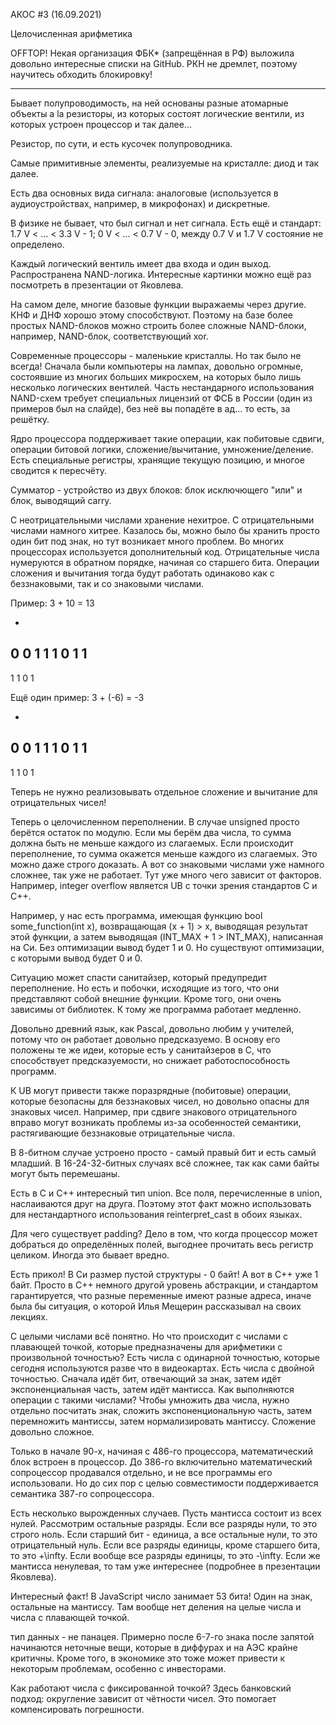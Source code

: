 АКОС #3 (16.09.2021)

Целочисленная арифметика

OFFTOP! Некая организация ФБК* (запрещённая в РФ) выложила довольно интересные списки на GitHub. РКН не дремлет, поэтому научитесь обходить блокировку!

***

Бывает полупроводимость, на ней основаны разные атомарные объекты a la резисторы, из которых состоят логические вентили, из которых устроен процессор и так далее...

Резистор, по сути, и есть кусочек полупроводника.

Самые примитивные элементы, реализуемые на кристалле: диод и так далее.

Есть два основных вида сигнала: аналоговые (используется в аудиоустройствах, например, в микрофонах) и дискретные.

В физике не бывает, что был сигнал и нет сигнала. Есть ещё и стандарт: 1.7 V < ... < 3.3 V - 1; 0 V < ... < 0.7 V - 0, между 0.7 V и 1.7 V состояние не определено.

Каждый логический вентиль имеет два входа и один выход. Распространена NAND-логика. Интересные картинки можно ещё раз посмотреть в презентации от Яковлева.

На самом деле, многие базовые функции выражаемы через другие. КНФ и ДНФ хорошо этому способствуют. Поэтому на базе более простых NAND-блоков можно строить более сложные NAND-блоки, например, NAND-блок, соответствующий xor.

Современные процессоры - маленькие кристаллы. Но так было не всегда! Сначала были компьютеры на лампах, довольно огромные, состоявшие из многих больших микросхем, на которых было лишь несколько логических вентилей. Часть нестандарного использования NAND-схем требует специальных лицензий от ФСБ в России (один из примеров был на слайде), без неё вы попадёте в ад... то есть, за решётку.

Ядро процессора поддерживает такие операции, как побитовые сдвиги, операции битовой логики, сложение/вычитание, умножение/деление. Есть специальные регистры, хранящие текущую позицию, и многое сводится к пересчёту.

Сумматор - устройство из двух блоков: блок исключющего "или" и блок, выводящий carry.

С неотрицательными числами хранение нехитрое. С отрицательными числами намного хитрее. Казалось бы, можно было бы хранить просто один бит под знак, но тут возникает много проблем. Во многих процессорах используется дополнительный код. Отрицательные числа нумеруются в обратном порядке, начиная со старшего бита. Операции сложения и вычитания тогда будут работать одинаково как с беззнаковыми, так и со знаковыми числами.

Пример: 3 + 10 = 13

  *
0 0 1 1
1 0 1 1
-------
1 1 0 1

Ещё один пример: 3 + (-6) = -3

  *
0 0 1 1
1 0 1 1
-------
1 1 0 1

Теперь не нужно реализовывать отдельное сложение и вычитание для отрицательных чисел!

Теперь о целочисленном переполнении. В случае unsigned просто берётся остаток по модулю. Если мы берём два числа, то сумма должна быть не меньше каждого из слагаемых. Если происходит переполнение, то сумма окажется меньше каждого из слагаемых. Это можно даже строго доказать.
А вот со знаковыми числами уже намного сложнее, так уже не работает. Тут уже много чего зависит от факторов. Например, integer overflow является UB с точки зрения стандартов C и C++.

Например, у нас есть программа, имеющая функцию bool some_function(int x), возвращающая (x + 1) > x, выводящая результат этой функции, а затем выводящая (INT_MAX + 1 > INT_MAX), написанная на Си. Без оптимизации вывод будет 1 и 0. Но существуют оптимизации, с которыми вывод будет 0 и 0.

Ситуацию может спасти санитайзер, который предупредит переполнение. Но есть и побочки, исходящие из того, что они представляют собой внешние функции. Кроме того, они очень зависимы от библиотек. К тому же программа работает медленно.

Довольно древний язык, как Pascal, довольно любим у учителей, потому что он работает довольно предсказуемо. В основу его положены те же идеи, которые есть у санитайзеров в C, что способствует предсказуемости, но снижает работоспособность программ.

К UB могут привести также поразрядные (побитовые) операции, которые безопасны для беззнаковых чисел, но довольно опасны для знаковых чисел. Например, при сдвиге знакового отрицательного вправо могут возникать проблемы из-за особенностей семантики, растягивающие беззнаковые отрицательные числа.

В 8-битном случае устроено просто - самый правый бит и есть самый младший. В 16-24-32-битных случаях всё сложнее, так как сами байты могут быть перемешаны.

Есть в C и C++ интересный тип union. Все поля, перечисленные в union, наслаиваются друг на друга. Поэтому этот факт можно использовать для нестандартного использования reinterpret_cast в обоих языках.

Для чего существует padding? Дело в том, что когда процессор может добраться до определённых полей, выгоднее прочитать весь регистр целиком. Иногда это бывает вредно.

Есть прикол! В Си размер пустой структуры - 0 байт! А вот в С++ уже 1 байт. Просто в C++ немного другой уровень абстракции, и стандартом гарантируется, что разные переменные имеют разные адреса, иначе была бы ситуация, о которой Илья Мещерин рассказывал на своих лекциях.

С целыми числами всё понятно. Но что происходит с числами с плавающей точкой, которые предназначены для арифметики с произвольной точностью? Есть числа с одинарной точностью, которые сегодня используются разве что в видеокартах. Есть числа с двойной точностью.
Сначала идёт бит, отвечающий за знак, затем идёт экспоненциальная часть, затем идёт мантисса.
Как выполняются операции с такими числами? Чтобы умножить два числа, нужно отдельно посчитать знак, сложить экспоненциональную часть, затем перемножить мантиссы, затем нормализировать мантиссу. Сложение довольно сложное. 

Только в начале 90-х, начиная с 486-го процессора, математический блок встроен в процессор. До 386-го включительно математический сопроцессор продавался отдельно, и не все программы его использовали. Но до сих пор с целью совместимости поддерживается семантика 387-го сопроцессора.

Есть несколько вырожденных случаев. Пусть мантисса состоит из всех нулей. Рассмотрим остальные разряды. Если все разряды нули, то это строго ноль. Если старший бит - единица, а все остальные нули, то это отрицательный нуль. Если все разряды единицы, кроме старшего бита, то это +\infty. Если вообще все разряды единицы, то это -\infty. Если же мантисса ненулевая, то там уже интереснее (подробнее в презентации Яковлева).

Интересный факт! В JavaScript число занимает 53 бита! Один на знак, остальные на мантиссу. Там вообще нет деления на целые числа и числа с плавающей точкой.

тип данных - не панацея. Примерно после 6-7-го знака после запятой начинаются неточные вещи, которые в диффурах и на АЭС крайне критичны. Кроме того, в экономике это тоже может привести к некоторым проблемам, особенно с инвесторами.

Как работают числа с фиксированной точкой? Здесь банковский подход: округление зависит от чётности чисел. Это помогает компенсировать погрешности.
